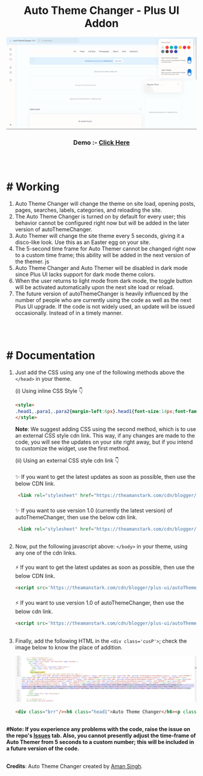 <h1 align="center">Auto Theme Changer - Plus UI Addon</h1>

![autoThemeChanger](https://raw.githubusercontent.com/theamanstark/autoThemeChanger/v1.0/.gitassets/demo.png)
</br>
<h3 align="center">
  Demo :- <a href="https://imstark.link/autoThemeChanger">Click Here</a>
</h3>
</br>
</br>

# # Working

1. Auto Theme Changer will change the theme on site load, opening posts, pages, searches, labels, categories, and reloading the site.
2. The Auto Theme Changer is turned on by default for every user; this behavior cannot be configured right now but will be added in the later version of autoThemeChanger.
3. Auto Themer will change the site theme every 5 seconds, giving it a disco-like look. Use this as an Easter egg on your site.
4. The 5-second time frame for Auto Themer cannot be changed right now to a custom time frame; this ability will be added in the next version of the themer. js
5. Auto Theme Changer and Auto Themer will be disabled in dark mode since Plus UI lacks support for dark mode theme colors.
6. When the user returns to light mode from dark mode, the toggle button will be activated automatically upon the next site load or reload.
7. The future version of autoThemeChanger is heavily influenced by the number of people who are currently using the code as well as the next Plus UI upgrade. If the code is not widely used, an update will be issued occasionally. Instead of in a timely manner.

</br>
</br>

# # Documentation

1. Just add the CSS using any one of the following methods above the `</head>` in your theme.

   (i) Using inline CSS Style 👇

   ```html
   <style>
   .head1,.para1,.para2{margin-left:6px}.head1{font-size:14px;font-family:"Google Sans Text";color:#343435;margin-bottom:-7px;font-weight:unset}.para1{margin-bottom:-11px}.brr{content:"";display:block;border-bottom:1px solid var(--contentL);margin:12px 5px}.cusP{margin-bottom:-20px}@media screen and (min-width:750px){.switch{left:205px;transform:rotate(90deg);top:-48px}}@media screen and (max-width:361px) and (min-width:322px){.switch{left:220px!important;top:-45px!important}}@media screen and (max-width:321px){.switch{left:202px!important;top:-46px!important;transform:rotate(90deg)!important}}@media screen and (max-width:376px) and (min-width:362px){.switch{left:240px!important;top:-45px!important}}@media screen and (max-width:415px) and (min-width:395px){.switch{left:280px!important;top:-45px!important}}@media screen and (max-width:394px) and (min-width:377px){.switch{left:255px!important;top:-45px!important}}@media screen and (max-width:749px) and (min-width:416px){.switch{left:286px;top:-45px}}.switch{position:relative;display:inline-block;width:55px;height:30px;margin-bottom:-2000px}.switch input{opacity:0;width:0;height:0}.slider{position:absolute;cursor:pointer;top:0;left:0;right:0;bottom:0;background-color:#ccc;-webkit-transition:.4s;transition:.4s}.slider:before{position:absolute;content:"";height:22px;width:22px;left:3.5px;bottom:4px;background-color:#fff;-webkit-transition:.4s;transition:.4s}input:checked+.slider{background-color:var(--linkC)}.drK input:checked+.slider{background-color:var(--darkU)}input:focus+.slider{box-shadow:0 0 1px #2196f3}input:checked+.slider:before{-webkit-transform:translateX(26px);-ms-transform:translateX(26px);transform:translateX(26px)}.slider.round{border-radius:34px}.slider.round:before{border-radius:50%}
   </style>
   ```

   **Note**: We suggest adding CSS using the second method, which is to use an external CSS style cdn link. This way, if any changes are made to the code, you will see the updates on your site right away, but if you intend to customize the widget, use the first method.

   (ii) Using an external CSS style cdn link 👇

   #### 

   ✨ If you want to get the latest updates as soon as possible, then use the below CDN link.
   
   ```html
    <link rel="stylesheet" href="https://theamanstark.com/cdn/blogger/plus-ui/autoThemeChanger/latest/autoTheme.min.css" />
    ```

   ### 

   ✨ If you want to use version 1.0 (currently the latest version) of autoThemeChanger, then use the below cdn link.

   ```html
    <link rel="stylesheet" href="https://theamanstark.com/cdn/blogger/plus-ui/autoThemeChanger/v1.0/autoTheme.min.css" />
    ```

   ##

2. Now, put the following javascript above: `</body>` in your theme, using any one of the cdn links.

   ####

   ⚡ If you want to get the latest updates as soon as possible, then use the below CDN link.

   ```html
   <script src='https://theamanstark.com/cdn/blogger/plus-ui/autoThemeChanger/latest/autoTheme.min.js'></script>
   ```

   ###

   ⚡ If you want to use version 1.0 of autoThemeChanger, then use the below cdn link.

   ```html
   <script src='https://theamanstark.com/cdn/blogger/plus-ui/autoThemeChanger/v1.0/autoTheme.min.js'></script>
   ```

   ##

3. Finally, add the following HTML in the `<div class='cusP'>`; check the image below to know the place of addition.

   ![ThemeChangerHTML](https://raw.githubusercontent.com/theamanstark/autoThemeChanger/v1.0/.gitassets/html-help.png)

   ```html
   <div class="brr"/><h6 class="head1">Auto Theme Changer</h6><p class="para1">When turned on automatically changes</p><p class="para2">the theme color on reload.</p><label class="switch"><input id="theme-toggle" type="checkbox"/><span class="slider round"/></label><div class="brr" style="margin-top:-6px;"/><h6 class="head1">Auto Themer</h6><p class="para1">When turned on automatically changes</p><p class="para2">the theme color every 5 sec.</p><label class="switch"><input id="auto-theme" type="checkbox"/><span class="slider round"/></label>
   ```

   ##

#### #Note: If you experience any problems with the code, raise the issue on the repo's <a href="https://github.com/theamanstark/autoThemeChanger/issues">Issues</a> tab. Also, you cannot presently adjust the time-frame of Auto Themer from 5 seconds to a custom number; this will be included in a future version of the code.

##

**Credits**: Auto Theme Changer created by [Aman Singh](https://www.amanstark.com).
